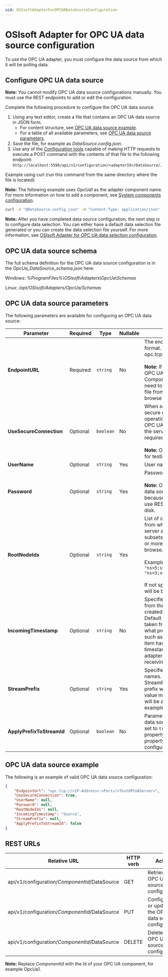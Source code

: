 ```yaml
---
uid: OSIsoftAdapterForOPCUADataSourceConfiguration
---
```


# OSIsoft Adapter for OPC UA data source configuration

To use the OPC UA adapter, you must configure the data source from which it will be polling data.

## Configure OPC UA data source

**Note:** You cannot modify OPC UA data source configurations manually. You must use the REST endpoints to add or edit the configuration.

Complete the following procedure to configure the OPC UA data source:

1. Using any text editor, create a file that contains an OPC UA data source in JSON form.
    - For content structure, see [OPC UA data source example](#opc-ua-data-source-example).
    - For a table of all available parameters, see [OPC UA data source parameters](#opc-ua-data-source-parameters).
2. Save the file, for example as _DataSource.config.json_.
3. Use any of the [Configuration tools](xref:ConfigurationTools) capable of making HTTP requests to execute a POST command with the contents of that file to the following endpoint: `http://localhost:5590/api/v1/configuration/<adapterId>/DataSource/`. 

Example using curl (run this command from the same directory where the file is located):

**Note:** The following example uses OpcUa1 as the adapter component name. For more information on how to add a component, see [System components configuration](xref:SystemComponentsConfiguration).

```bash
curl -d "@DataSource.config.json" -H "Content-Type: application/json" -X POST http://localhost:5590/api/v1/configuration/OpcUa1/DataSource"
```

**Note:** After you have completed data source configuration, the next step is to configure data selection. You can either have a default data selection file generated or you can create the data selection file yourself. For more information, see [OSIsoft Adapter for OPC UA data selection configuration](xref:OSIsoftAdapterForOPCUADataSelectionConfiguration).

## OPC UA data source schema

The full schema definition for the OPC UA data source configuration is in the _OpcUa_DataSource_schema.json_ here:

Windows: *%ProgramFiles%\OSIsoft\Adapters\OpcUa\Schemas*

Linux: */opt/OSIsoft/Adapters/OpcUa/Schemas*

## OPC UA data source parameters

The following parameters are available for configuring an OPC UA data source:

| Parameter | Required | Type | Nullable | Description |
|-----------|----------|------|----------|-------------|
| **EndpointURL** | Required | `string` | No | The endpoint URL of the OPC UA server in opc.tcp format. The following is an example of the URL format: opc.tcp://OPCServerHost:Port/OpcUa/SimulationServer<br><br>**Note:** If you change the EndpointURL on a configured OPC UA adapter that has ComponentID_DataSelection.json file exported, you need to remove the _ComponentID_DataSelection.json_ file from the configuration directory to trigger a new browse (export).|
| **UseSecureConnection**|Optional | `boolean` | No | When set to true, the OPC UA adapter connects to a secure endpoint using OPC UA certificate exchange operation. The default is true. When set to false, the OPC UA adapter connects to an unsecured endpoint of the server and certificate exchange operation is not required.<br><br>**Note:** OSIsoft recommends setting this option to false for testing purposes only.|
| **UserName** | Optional | `string` | Yes | User name for accessing the OPC UA server. |
| **Password** | Optional | `string` | Yes | Password for accessing the OPC UA server.<br><br>**Note:** OSIsoft recommends using REST to configure the data source when the password must be specified because REST will encrypt the password. If you do not use REST, the plain text password will be stored on-disk.|
| **RootNodeIds** | Optional | `string` | Yes |List of comma-separated NodeIds of those objects from which the OPC UA adapter browses the OPC UA server address space. This option allows selecting only subsets of the OPC UA address by explicitly listing one or more NodeIds which are used to start the initial browse.<br><br>Examples:<br>`"ns=5;s=85/0:Simulation"`<br>`"ns=3;s=DataItems"`<br><br>If not specified, it means that the whole address space will be browsed.|
| **IncomingTimestamp**	| Optional | `string` | No | Specifies whether the incoming timestamp is taken from the source, from the OPC UA server, or should be created by the OPC UA adapter instance. **Source** - Default and recommended setting. The timestamp is taken from the source timestamp field. The source is what provides data for the item to the OPC UA server, such as a field device. **Server** - In case the OPC UA item has an invalid source timestamp field, the Server timestamp can be used. **Adapter** - The OPC UA adapter generates a timestamp for the item upon receiving it from the OPC UA server.|
| **StreamPrefix** | Optional | `string` | Yes | Specifies what prefix is used for Stream IDs and names. Naming convention is StreamPrefixNodeId and StreamPrefixName. **Note:** An empty string means no prefix will be added to the Stream IDs and names. Null value means ComponentID followed by dot character will be added to the stream IDs and names (for example, OpcUa1.NodeId).|
| **ApplyPrefixToStreamId** | Optional | `boolean` | No | Parameter applied to all data items collected from the data source that have custom stream ID configured. If set to `true`, the adapter will apply the **StreamPrefix** property to all streams with custom ID configured. The property does not affect any streams with default ID configured.|


## OPC UA data source example

The following is an example of valid OPC UA data source configuration:

```json
{
    "EndpointUrl": "opc.tcp://<IP-Address>:<Port>/<TestOPCUAServer>",
    "UseSecureConnection": true,
    "UserName": null,
    "Password": null,
    "RootNodeIds": null,
    "IncomingTimestamp": "Source",
    "StreamPrefix": null,
    "ApplyPrefixToStreamId": false
}
```

## REST URLs

| Relative URL | HTTP verb | Action |
| ------------ | --------- | ------ |
| api/v1/configuration/_ComponentId_/DataSource  | GET | Retrieves the OPC UA data source configuration |
| api/v1/configuration/_ComponentId_/DataSource  | PUT | Configures or updates the OPC UA data source configuration |
| api/v1/configuration/_ComponentId_/DataSource | DELETE | Deletes the OPC UA data source configuration |

**Note:** Replace _ComponentId_ with the Id of your OPC UA component, for example OpcUa1.
